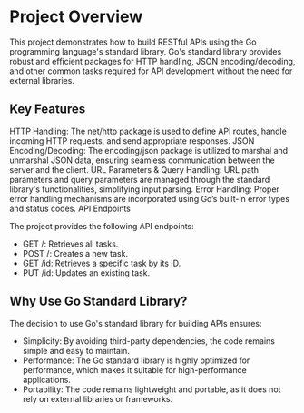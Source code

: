 # Project Overview
This project demonstrates how to build RESTful APIs using the Go programming language's standard library. Go's standard library provides robust and efficient packages for HTTP handling, JSON encoding/decoding, and other common tasks required for API development without the need for external libraries.

## Key Features
HTTP Handling: The net/http package is used to define API routes, handle incoming HTTP requests, and send appropriate responses.
JSON Encoding/Decoding: The encoding/json package is utilized to marshal and unmarshal JSON data, ensuring seamless communication between the server and the client.
URL Parameters & Query Handling: URL path parameters and query parameters are managed through the standard library's functionalities, simplifying input parsing.
Error Handling: Proper error handling mechanisms are incorporated using Go’s built-in error types and status codes.
API Endpoints

The project provides the following API endpoints:

* GET /: Retrieves all tasks.
* POST /: Creates a new task.
* GET /id: Retrieves a specific task by its ID.
* PUT /id: Updates an existing task.

## Why Use Go Standard Library?
The decision to use Go's standard library for building APIs ensures:

* Simplicity: By avoiding third-party dependencies, the code remains simple and easy to maintain.
* Performance: The Go standard library is highly optimized for performance, which makes it suitable for high-performance applications.
* Portability: The code remains lightweight and portable, as it does not rely on external libraries or frameworks.

